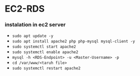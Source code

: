 # EC2-RDS
### instalation in ec2 server
- ```sudo apt update -y```
- ```sudo apt install apache2 php php-mysql mysql-client -y```
- ```sudo systemctl start apache2```
- ```sudo systemctl enable apache2```
- ```mysql -h <RDS-Endpoint> -u <Master-Username> -p```
- ```cd /var/www/<taruh file>```
- ```sudo systemctl restart apache2```
